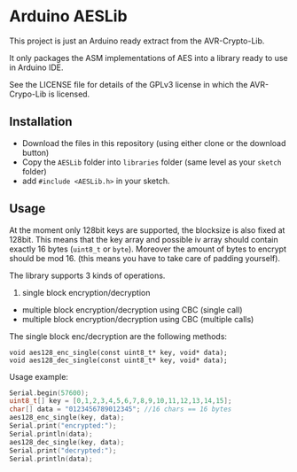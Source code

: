 Arduino AESLib 
==============

This project is just an Arduino ready extract from the AVR-Crypto-Lib.

It only packages the ASM implementations of AES into a library ready to use in
Arduino IDE.

See the LICENSE file for details of the GPLv3 license in which the AVR-Crypo-Lib
is licensed.


Installation
------------

- Download the files in this repository (using either clone or the download button)
- Copy the `AESLib` folder into `libraries` folder (same level as your `sketch` folder)
- add `#include <AESLib.h>` in your sketch.


Usage
-----

At the moment only 128bit keys are supported, the blocksize is also fixed at 128bit.
This means that the key array and possible iv array should contain exactly 16 bytes (`uint8_t` or `byte`).
Moreover the amount of bytes to encrypt should be mod 16. 
(this means you have to take care of padding yourself).

The library supports 3 kinds of operations.

1. single block encryption/decryption
-  multiple block encryption/decryption using CBC (single call)
-  multiple block encryption/decryption using CBC (multiple calls)

The single block enc/decryption are the following methods:

```code
void aes128_enc_single(const uint8_t* key, void* data);
void aes128_dec_single(const uint8_t* key, void* data);
```

Usage example:
	
```c
Serial.begin(57600);
uint8_t[] key = [0,1,2,3,4,5,6,7,8,9,10,11,12,13,14,15];
char[] data = "0123456789012345"; //16 chars == 16 bytes
aes128_enc_single(key, data);
Serial.print("encrypted:");
Serial.println(data);
aes128_dec_single(key, data);
Serial.print("decrypted:");
Serial.println(data);
```
